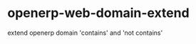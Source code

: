 openerp-web-domain-extend
=========================

extend openerp domain 'contains' and 'not contains'
